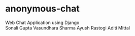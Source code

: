 # anonymous-chat
Web Chat Application using Django  
Sonali Gupta
Vasundhara Sharma
Ayush Rastogi
Aditi Mittal

